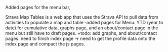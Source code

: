 Added pages for the menu bar, 

Strava Map Tables is a web app that uses the Strava API to pull data from activities to populate a map and table
-added pages for Menu: YTD (year to date) for cumulative data, graphs page, and an about/contact page in the menu but still have to draft pages.
+todo:
    add graphs, and about/contact pages.
    need to finish index page -> need to get the profile data onto the index page and compact the js pages.
